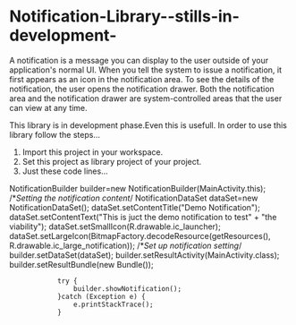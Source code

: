 Notification-Library--stills-in-development-
============================================

A notification is a message you can display to the user outside of your application's normal UI. When you tell the system to issue a notification, it first appears as an icon in the notification area. To see the details of the notification, the user opens the notification drawer. Both the notification area and the notification drawer are system-controlled areas that the user can view at any time.


This library is in development phase.Even this is usefull.
In order to use this library follow the steps...

1. Import this project in  your workspace.
2. Set this project as library project of your project.
3. Just these code lines...

NotificationBuilder builder=new NotificationBuilder(MainActivity.this);
				/**Setting the notification content*/
				NotificationDataSet dataSet=new NotificationDataSet();
				dataSet.setContentTitle("Demo Notification");
				dataSet.setContentText("This is juct the demo notification to test" +
						"the viability");
				dataSet.setSmallIcon(R.drawable.ic_launcher);
				dataSet.setLargeIcon(BitmapFactory.decodeResource(getResources(), 
						R.drawable.ic_large_notification));
				/**Set up notification setting*/
				builder.setDataSet(dataSet);
				builder.setResultActivity(MainActivity.class);
				builder.setResultBundle(new Bundle());
				
				try {
					builder.showNotification();
				}catch (Exception e) {
					e.printStackTrace();
				}
				
				
				
